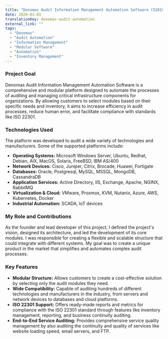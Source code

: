 ```yaml
---
title: "Denomas Audit Information Management Automation Software (52819)"
date: 2020-01-01
translationKey: denomas-audit-automation
external_link: ""
tags:
  - "Denomas"
  - "Audit Automation"
  - "Information Management"
  - "Modular Software"
  - "Automation"
  - "Inventory Management"
---
```


### Project Goal
Denomas Audit Information Management Automation Software is a comprehensive and modular platform designed to automate the processes of auditing and managing critical infrastructure components for organizations. By allowing customers to select modules based on their specific needs and inventory, it aims to increase efficiency in audit processes, reduce human error, and facilitate compliance with standards like ISO 22301.

### Technologies Used
The platform was developed to audit a wide variety of technologies and manufacturers. Some of the supported platforms include:
- **Operating Systems:** Microsoft Windows Server, Ubuntu, Redhat, Debian, AIX, MacOS, Solaris, FreeBSD, IBM AS/400
- **Network Devices:** Cisco, Juniper, Citrix, Brocade, Huawei, Fortigate
- **Databases:** Oracle, Postgresql, MySQL, MSSQL, MongoDB, CassandraDB
- **Application Services:** Active Directory, IIS, Exchange, Apache, NGINX, RabbitMQ
- **Virtualization & Cloud:** VMware, Proxmox, KVM, Nutanix, Azure, AWS, Kubernetes, Docker
- **Industrial Automation:** SCADA, IoT devices

### My Role and Contributions
As the founder and lead developer of this project, I defined the project's vision, designed its architecture, and led the development of its core modules. I was responsible for creating a flexible and scalable structure that could integrate with different systems. My goal was to create a unique product in the market that simplifies and automates complex audit processes.

### Key Features
- **Modular Structure:** Allows customers to create a cost-effective solution by selecting only the audit modules they need.
- **Wide Compatibility:** Capable of auditing hundreds of different technologies and manufacturers in the industry, from servers and network devices to databases and cloud platforms.
- **ISO 22301 Support:** Offers ready-made reports and metrics for compliance with the ISO 22301 standard through features like inventory management, reporting, and business continuity auditing.
- **End-to-End Service Auditing:** Provides comprehensive service quality management by also auditing the continuity and quality of services like website loading speed, email servers, and FTP.